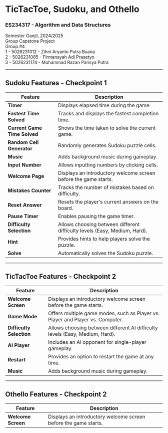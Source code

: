 # TicTacToe, Sudoku, and Othello

### ES234317 - Algorithm and Data Structures

Semester Ganjil, 2024/2025\
Group Capstone Project\
Group #4\
1 - 5026231012 - Zihni Aryanto Putra Buana\
2 - 5026231085 - Firmansyah Adi Prasetyo\
3 - 5026231174 - Muhammad Razan Parisya Putra

---

## Sudoku Features - Checkpoint 1

| **Feature**                  | **Description**                                                           |
| ---------------------------- | ------------------------------------------------------------------------- |
| **Timer**                    | Displays elapsed time during the game.                                    |
| **Fastest Time Solved**      | Tracks and displays the fastest completion time.                          |
| **Current Game Time Solved** | Shows the time taken to solve the current game.                           |
| **Random Cell Generator**    | Randomly generates Sudoku puzzle cells.                                   |
| **Music**                    | Adds background music during gameplay.                                    |
| **Input Number**             | Allows inputting numbers by clicking cells.                               |
| **Welcome Page**             | Displays an introductory welcome screen before the game starts.           |
| **Mistakes Counter**         | Tracks the number of mistakes based on difficulty.                        |
| **Reset Answer**             | Resets the player's current answers on the board.                         |
| **Pause Timer**              | Enables pausing the game timer.                                           |
| **Difficulty Selection**     | Allows choosing between different difficulty levels (Easy, Medium, Hard). |
| **Hint**                     | Provides hints to help players solve the puzzle.                          |
| **Solve**                    | Automatically solves the Sudoku puzzle.                                   |

---

## TicTacToe Features - Checkpoint 2

| **Feature**              | **Description**                                                              |
| ------------------------ | ---------------------------------------------------------------------------- |
| **Welcome Screen**       | Displays an introductory welcome screen before the game starts.              |
| **Game Mode**            | Offers multiple game modes, such as Player vs. Player and Player vs. Computer.|
| **Difficulty Selection** | Allows choosing between different AI difficulty levels (Easy, Medium, Hard).  |
| **AI Player**            | Includes an AI opponent for single-player gameplay.                          |
| **Restart**              | Provides an option to restart the game at any time.                          |
| **Music**                | Adds background music during gameplay.                                       |

---

## Othello Features - Checkpoint 2

| **Feature**              | **Description**                                                              |
| ------------------------ | ---------------------------------------------------------------------------- |
| **Welcome Screen**       | Displays an introductory welcome screen before the game starts.              |

